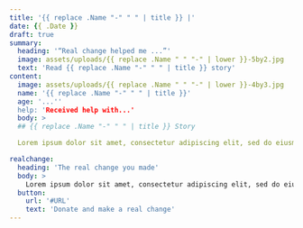 ```yaml
---
title: '{{ replace .Name "-" " " | title }} |'
date: {{ .Date }}
draft: true
summary:
  heading: '“Real change helped me ...”'
  image: assets/uploads/{{ replace .Name " " "-" | lower }}-5by2.jpg
  text: 'Read {{ replace .Name "-" " " | title }} story'
content:
  image: assets/uploads/{{ replace .Name " " "-" | lower }}-4by3.jpg
  name: '{{ replace .Name "-" " " | title }}'
  age: '...''
  help: 'Received help with...'
  body: >
  ## {{ replace .Name "-" " " | title }} Story

  Lorem ipsum dolor sit amet, consectetur adipiscing elit, sed do eiusmod tempor incididunt ut labore et dolore magna aliqua. Ut enim ad minim veniam, quis nostrud exercitation ullamco laboris nisi ut aliquip ex ea commodo consequat. Duis aute irure dolor in reprehenderit in voluptate velit esse cillum dolore eu fugiat nulla pariatur. Excepteur sint occaecat cupidatat non proident, sunt in culpa qui officia deserunt mollit anim id est laborum.

realchange:
  heading: 'The real change you made'
  body: >
    Lorem ipsum dolor sit amet, consectetur adipiscing elit, sed do eiusmod tempor incididunt ut labore et dolore magna aliqua. Ut enim ad minim veniam, quis nostrud exercitation ullamco laboris nisi ut aliquip ex ea commodo consequat. Duis aute irure dolor in reprehenderit in voluptate velit esse cillum dolore eu fugiat nulla pariatur. Excepteur sint occaecat cupidatat non proident, sunt in culpa qui officia deserunt mollit anim id est laborum.
  button:
    url: '#URL'
    text: 'Donate and make a real change'
---
```

